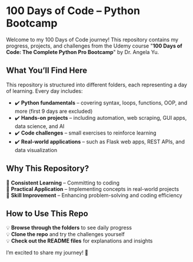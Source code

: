 # 100 Days of Code – Python Bootcamp

Welcome to my 100 Days of Code journey! This repository contains my progress, projects, and challenges from the Udemy course "**100 Days of Code: The Complete Python Pro Bootcamp**" by Dr. Angela Yu.

## What You’ll Find Here

This repository is structured into different folders, each representing a day of learning. Every day includes:
- ✔️ **Python fundamentals** – covering syntax, loops, functions, OOP, and more (first 9 days are excluded)
- ✔️ **Hands-on projects** – including automation, web scraping, GUI apps, data science, and AI
- ✔️ **Code challenges** – small exercises to reinforce learning
- ✔️ **Real-world applications** – such as Flask web apps, REST APIs, and data visualization

## Why This Repository?

📌 **Consistent Learning** – Committing to coding  
📌 **Practical Application** – Implementing concepts in real-world projects  
📌 **Skill Improvement** – Enhancing problem-solving and coding efficiency  

## How to Use This Repo

💡 **Browse through the folders** to see daily progress  
💡 **Clone the repo** and try the challenges yourself  
💡 **Check out the README files** for explanations and insights  

I’m excited to share my journey! 🚀
